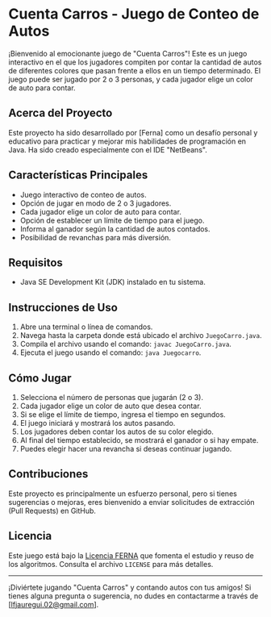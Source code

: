 # Cuenta Carros - Juego de Conteo de Autos

¡Bienvenido al emocionante juego de "Cuenta Carros"! Este es un juego interactivo en el que los jugadores compiten por contar la cantidad de autos de diferentes colores que pasan frente a ellos en un tiempo determinado. El juego puede ser jugado por 2 o 3 personas, y cada jugador elige un color de auto para contar.

## Acerca del Proyecto

Este proyecto ha sido desarrollado por [Ferna] como un desafío personal y educativo para practicar y mejorar mis habilidades de programación en Java. Ha sido creado especialmente con el IDE "NetBeans".

## Características Principales

- Juego interactivo de conteo de autos.
- Opción de jugar en modo de 2 o 3 jugadores.
- Cada jugador elige un color de auto para contar.
- Opción de establecer un límite de tiempo para el juego.
- Informa al ganador según la cantidad de autos contados.
- Posibilidad de revanchas para más diversión.

## Requisitos

- Java SE Development Kit (JDK) instalado en tu sistema.

## Instrucciones de Uso

1. Abre una terminal o línea de comandos.
2. Navega hasta la carpeta donde está ubicado el archivo `JuegoCarro.java`.
3. Compila el archivo usando el comando: `javac JuegoCarro.java`.
4. Ejecuta el juego usando el comando: `java Juegocarro`.

## Cómo Jugar

1. Selecciona el número de personas que jugarán (2 o 3).
2. Cada jugador elige un color de auto que desea contar.
3. Si se elige el límite de tiempo, ingresa el tiempo en segundos.
4. El juego iniciará y mostrará los autos pasando.
5. Los jugadores deben contar los autos de su color elegido.
6. Al final del tiempo establecido, se mostrará el ganador o si hay empate.
7. Puedes elegir hacer una revancha si deseas continuar jugando.

## Contribuciones

Este proyecto es principalmente un esfuerzo personal, pero si tienes sugerencias o mejoras, eres bienvenido a enviar solicitudes de extracción (Pull Requests) en GitHub.

## Licencia

Este juego está bajo la [Licencia FERNA](https://github.com/llferna/ProyectosJava/blob/main/LICENCIA.md) que fomenta el estudio y reuso de los algoritmos. Consulta el archivo `LICENSE` para más detalles.

---

¡Diviértete jugando "Cuenta Carros" y contando autos con tus amigos! Si tienes alguna pregunta o sugerencia, no dudes en contactarme a través de [lfjauregui.02@gmail.com].

